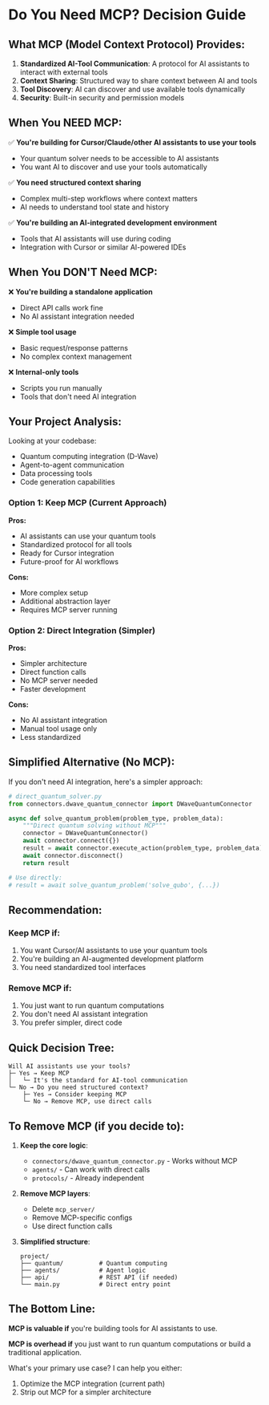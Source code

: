 # Do You Need MCP? Decision Guide

## What MCP (Model Context Protocol) Provides:

1. **Standardized AI-Tool Communication**: A protocol for AI assistants to interact with external tools
2. **Context Sharing**: Structured way to share context between AI and tools
3. **Tool Discovery**: AI can discover and use available tools dynamically
4. **Security**: Built-in security and permission models

## When You NEED MCP:

✅ **You're building for Cursor/Claude/other AI assistants to use your tools**
- Your quantum solver needs to be accessible to AI assistants
- You want AI to discover and use your tools automatically

✅ **You need structured context sharing**
- Complex multi-step workflows where context matters
- AI needs to understand tool state and history

✅ **You're building an AI-integrated development environment**
- Tools that AI assistants will use during coding
- Integration with Cursor or similar AI-powered IDEs

## When You DON'T Need MCP:

❌ **You're building a standalone application**
- Direct API calls work fine
- No AI assistant integration needed

❌ **Simple tool usage**
- Basic request/response patterns
- No complex context management

❌ **Internal-only tools**
- Scripts you run manually
- Tools that don't need AI integration

## Your Project Analysis:

Looking at your codebase:
- Quantum computing integration (D-Wave)
- Agent-to-agent communication
- Data processing tools
- Code generation capabilities

### Option 1: Keep MCP (Current Approach)
**Pros:**
- AI assistants can use your quantum tools
- Standardized protocol for all tools
- Ready for Cursor integration
- Future-proof for AI workflows

**Cons:**
- More complex setup
- Additional abstraction layer
- Requires MCP server running

### Option 2: Direct Integration (Simpler)
**Pros:**
- Simpler architecture
- Direct function calls
- No MCP server needed
- Faster development

**Cons:**
- No AI assistant integration
- Manual tool usage only
- Less standardized

## Simplified Alternative (No MCP):

If you don't need AI integration, here's a simpler approach:

```python
# direct_quantum_solver.py
from connectors.dwave_quantum_connector import DWaveQuantumConnector

async def solve_quantum_problem(problem_type, problem_data):
    """Direct quantum solving without MCP"""
    connector = DWaveQuantumConnector()
    await connector.connect({})
    result = await connector.execute_action(problem_type, problem_data)
    await connector.disconnect()
    return result

# Use directly:
# result = await solve_quantum_problem('solve_qubo', {...})
```

## Recommendation:

### Keep MCP if:
1. You want Cursor/AI assistants to use your quantum tools
2. You're building an AI-augmented development platform
3. You need standardized tool interfaces

### Remove MCP if:
1. You just want to run quantum computations
2. You don't need AI assistant integration
3. You prefer simpler, direct code

## Quick Decision Tree:

```
Will AI assistants use your tools?
├─ Yes → Keep MCP
│   └─ It's the standard for AI-tool communication
└─ No → Do you need structured context?
    ├─ Yes → Consider keeping MCP
    └─ No → Remove MCP, use direct calls
```

## To Remove MCP (if you decide to):

1. **Keep the core logic**:
   - `connectors/dwave_quantum_connector.py` - Works without MCP
   - `agents/` - Can work with direct calls
   - `protocols/` - Already independent

2. **Remove MCP layers**:
   - Delete `mcp_server/`
   - Remove MCP-specific configs
   - Use direct function calls

3. **Simplified structure**:
   ```
   project/
   ├── quantum/          # Quantum computing
   ├── agents/           # Agent logic
   ├── api/              # REST API (if needed)
   └── main.py           # Direct entry point
   ```

## The Bottom Line:

**MCP is valuable if** you're building tools for AI assistants to use.

**MCP is overhead if** you just want to run quantum computations or build a traditional application.

What's your primary use case? I can help you either:
1. Optimize the MCP integration (current path)
2. Strip out MCP for a simpler architecture